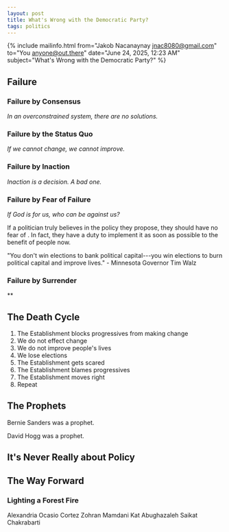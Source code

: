 ```yaml
---
layout: post
title: What's Wrong with the Democratic Party?
tags: politics
---
```


{% include mailinfo.html from="Jakob Nacanaynay <jnac8080@gmail.com>" to="You <anyone@out.there>" date="June 24, 2025, 12:23 AM" subject="What's Wrong with the Democratic Party?" %}

## Failure

### Failure by Consensus

*In an overconstrained system, there are no solutions.*

### Failure by the Status Quo

*If we cannot change, we cannot improve.*

### Failure by Inaction

*Inaction is a decision. A bad one.*

### Failure by Fear of Failure

*If God is for us, who can be against us?*

If a politician truly believes in the policy they propose, they should have no fear of . In fact, they have a duty to implement it as soon as possible to the benefit of people now.

"You don't win elections to bank political capital---you win elections to burn political capital and improve lives." - Minnesota Governor Tim Walz

### Failure by Surrender

**

## The Death Cycle

1. The Establishment blocks progressives from making change
2. We do not effect change
3. We do not improve people's lives
4. We lose elections
5. The Establishment gets scared
6. The Establishment blames progressives
7. The Establishment moves right
8. Repeat

## The Prophets

Bernie Sanders was a prophet.

David Hogg was a prophet.

## It's Never Really about Policy

## The Way Forward

### Lighting a Forest Fire

Alexandria Ocasio Cortez
Zohran Mamdani
Kat Abughazaleh
Saikat Chakrabarti
